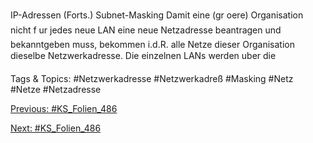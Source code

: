 IP-Adressen (Forts.)
Subnet-Masking
Damit eine (gr oere) Organisation nicht f ur jedes neue LAN eine neue
Netzadresse beantragen und bekanntgeben muss, bekommen i.d.R. alle Netze
dieser Organisation dieselbe Netzwerkadresse. Die einzelnen LANs werden uber die

   Tags & Topics:
   #Netzwerkadresse
   #Netzwerkadreß
   #Masking
   #Netz
   #Netze
   #Netzadresse

[Previous: #KS_Folien_486](KS_Folien_486.md)

[Next: #KS_Folien_486](KS_Folien_486.md)